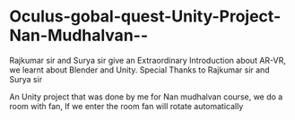 # Oculus-gobal-quest-Unity-Project-Nan-Mudhalvan--
Rajkumar sir and Surya sir give an Extraordinary Introduction about AR-VR, we learnt about Blender and Unity. Special Thanks to Rajkumar sir and Surya sir

An Unity project that was done by me for Nan mudhalvan course, we do a room with fan, If we enter the room fan will rotate automatically
